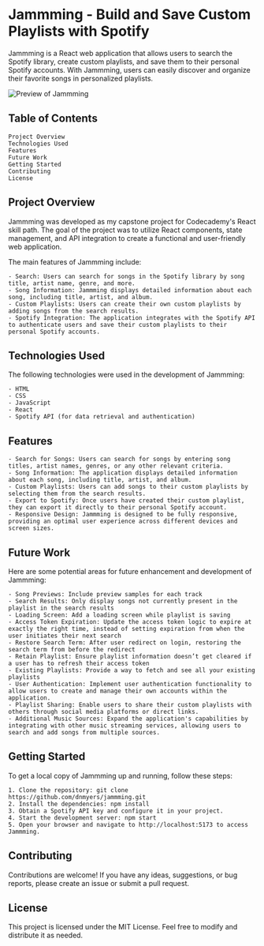 # Jammming - Build and Save Custom Playlists with Spotify

Jammming is a React web application that allows users to search the Spotify library, create custom playlists, and save them to their personal Spotify accounts. With Jammming, users can easily discover and organize their favorite songs in personalized playlists.

![Preview of Jammming](https://danielnmyers.com/images/jammming.png)

## Table of Contents

    Project Overview
    Technologies Used
    Features
    Future Work
    Getting Started
    Contributing
    License

## Project Overview

Jammming was developed as my capstone project for Codecademy's React skill path. The goal of the project was to utilize React components, state management, and API integration to create a functional and user-friendly web application.

The main features of Jammming include:

    - Search: Users can search for songs in the Spotify library by song title, artist name, genre, and more.
    - Song Information: Jammming displays detailed information about each song, including title, artist, and album.
    - Custom Playlists: Users can create their own custom playlists by adding songs from the search results.
    - Spotify Integration: The application integrates with the Spotify API to authenticate users and save their custom playlists to their personal Spotify accounts.

## Technologies Used

The following technologies were used in the development of Jammming:

    - HTML
    - CSS
    - JavaScript
    - React
    - Spotify API (for data retrieval and authentication)

## Features

    - Search for Songs: Users can search for songs by entering song titles, artist names, genres, or any other relevant criteria.
    - Song Information: The application displays detailed information about each song, including title, artist, and album.
    - Custom Playlists: Users can add songs to their custom playlists by selecting them from the search results.
    - Export to Spotify: Once users have created their custom playlist, they can export it directly to their personal Spotify account.
    - Responsive Design: Jammming is designed to be fully responsive, providing an optimal user experience across different devices and screen sizes.

## Future Work

Here are some potential areas for future enhancement and development of Jammming:

	- Song Previews: Include preview samples for each track
    - Search Results: Only display songs not currently present in the playlist in the search results
    - Loading Screen: Add a loading screen while playlist is saving
    - Access Token Expiration: Update the access token logic to expire at exactly the right time, instead of setting expiration from when the user initiates their next search
    - Restore Search Term: After user redirect on login, restoring the search term from before the redirect
    - Retain Playlist: Ensure playlist information doesn’t get cleared if a user has to refresh their access token
    - Existing Playlists: Provide a way to fetch and see all your existing playlists
    - User Authentication: Implement user authentication functionality to allow users to create and manage their own accounts within the application.
    - Playlist Sharing: Enable users to share their custom playlists with others through social media platforms or direct links.
    - Additional Music Sources: Expand the application's capabilities by integrating with other music streaming services, allowing users to search and add songs from multiple sources.

## Getting Started

To get a local copy of Jammming up and running, follow these steps:

    1. Clone the repository: git clone https://github.com/dnmyers/jammming.git
    2. Install the dependencies: npm install
    3. Obtain a Spotify API key and configure it in your project.
    4. Start the development server: npm start
    5. Open your browser and navigate to http://localhost:5173 to access Jammming.

## Contributing

Contributions are welcome! If you have any ideas, suggestions, or bug reports, please create an issue or submit a pull request.

## License
This project is licensed under the MIT License. Feel free to modify and distribute it as needed.